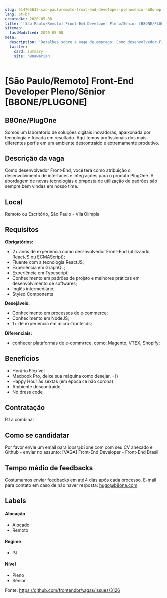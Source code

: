 ```yaml
---
slug: 614765639-sao-pauloremoto-front-end-developer-plenosenior-b8oneplugone
lang: pt-br
createdAt: 2020-05-08
title: '[São Paulo/Remoto] Front-End Developer Pleno/Sênior [B8ONE/PLUGONE] - Vaga de Emprego'
sitemap:
  lastModified: 2020-05-08
meta:
  description: 'Detalhes sobre a vaga de emprego: Como desenvolvedor Front-End, você terá como atribuição o desenvolvimento de interfaces e integrações para o produto PlugOne. A abordagem de novas tecnologias e proposta de utilização de padrões são sempre bem vindas em nosso time.'
  twitter:
    card: summary
    site: '@nawarian'
---
```


# [São Paulo/Remoto] Front-End Developer Pleno/Sênior [B8ONE/PLUGONE]

## B8One/PlugOne

Somos um laboratório de soluções digitais inovadoras, apaixonada por tecnologia e focada em resultado. Aqui temos profissionais dos mais diferentes perfis em um ambiente descontraído e extremamente produtivo. 

## Descrição da vaga

Como desenvolvedor Front-End, você terá como atribuição o desenvolvimento de interfaces e integrações para o produto PlugOne. A abordagem de novas tecnologias e proposta de utilização de padrões são sempre bem vindas em nosso time.

## Local

Remoto ou Escritório, São Paulo - Vila Olímpia

## Requisitos

**Obrigatórios:**
- 2+ anos de experiencia como desenvolvedor Front-End (utilizando ReactJS ou ECMAScript);
- Fluente com a tecnologia ReactJS;
- Experiência em GraphQL;
- Experiência em Typescript;
- Conhecimento em padrões de projeto e melhores práticas em desenvolvimento de softwares;
- Inglês intermediário;
- Styled Components

**Desejáveis:**
- Conhecimento em processos de e-commerce;
- Conhecimento em NodeJS;
- 1+ de experiencia em micro-frontends;

**Diferenciais:**
- conhecer plataformas de e-commerce, como: Magento, VTEX, Shopify;

## Benefícios

- Horário Flexível
- Macbook Pro, deixe sua máquina como desejar. =))
- Happy Hour às sextas (em época de não corona)
- Ambiente descontraído
- No dress code

## Contratação

PJ a combinar

## Como se candidatar

Por favor envie um email para jobs@b8one.com com seu CV anexado e Github - enviar no assunto: [VAGA] Front-End Developer - Front-End Brasil

## Tempo médio de feedbacks

Costumamos enviar feedbacks em até 4 dias após cada processo.
E-mail para contato em caso de não haver resposta: hugo@b8one.com

## Labels

#### Alocação
- Alocado
- Remoto

#### Regime
- PJ

#### Nível
- Pleno
- Sênior



Fonte: https://github.com/frontendbr/vagas/issues/3126